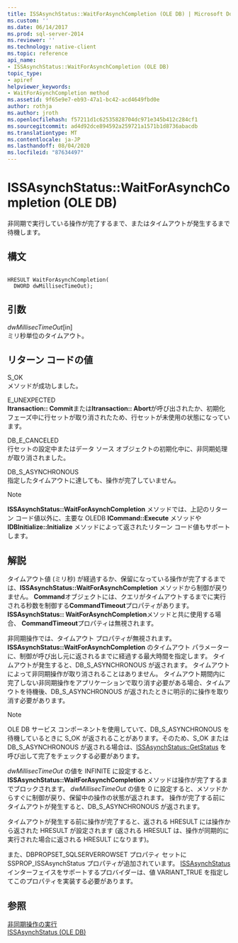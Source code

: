 ```yaml
---
title: ISSAsynchStatus::WaitForAsynchCompletion (OLE DB) | Microsoft Docs
ms.custom: ''
ms.date: 06/14/2017
ms.prod: sql-server-2014
ms.reviewer: ''
ms.technology: native-client
ms.topic: reference
api_name:
- ISSAsynchStatus::WaitForAsynchCompletion (OLE DB)
topic_type:
- apiref
helpviewer_keywords:
- WaitForAsynchCompletion method
ms.assetid: 9f65e9e7-eb93-47a1-bc42-acd4649fbd0e
author: rothja
ms.author: jroth
ms.openlocfilehash: f57211d1c62535828704dc971e345b412c284cf1
ms.sourcegitcommit: ad4d92dce894592a259721a1571b1d8736abacdb
ms.translationtype: MT
ms.contentlocale: ja-JP
ms.lasthandoff: 08/04/2020
ms.locfileid: "87634497"
---
```

# <a name="issasynchstatuswaitforasynchcompletion-ole-db"></a>ISSAsynchStatus::WaitForAsynchCompletion (OLE DB)
  非同期で実行している操作が完了するまで、またはタイムアウトが発生するまで待機します。  
  
## <a name="syntax"></a>構文  
  
```  
  
HRESULT WaitForAsynchCompletion(   
  DWORD dwMillisecTimeOut);  
```  
  
## <a name="arguments"></a>引数  
 *dwMillisecTimeOut*[in]  
 ミリ秒単位のタイムアウト。  
  
## <a name="return-code-values"></a>リターン コードの値  
 S_OK  
 メソッドが成功しました。  
  
 E_UNEXPECTED  
 **Itransaction:: Commit**または**Itransaction:: Abort**が呼び出されたか、初期化フェーズ中に行セットが取り消されたため、行セットが未使用の状態になっています。  
  
 DB_E_CANCELED  
 行セットの設定中またはデータ ソース オブジェクトの初期化中に、非同期処理が取り消されました。  
  
 DB_S_ASYNCHRONOUS  
 指定したタイムアウトに達しても、操作が完了していません。  
  
> [!NOTE]  
>  **ISSAsynchStatus::WaitForAsynchCompletion** メソッドでは、上記のリターン コード値以外に、主要な OLEDB **ICommand::Execute** メソッドや **IDBInitialize::Initialize** メソッドによって返されたリターン コード値もサポートします。  
  
## <a name="remarks"></a>解説  
 タイムアウト値 (ミリ秒) が経過するか、保留になっている操作が完了するまでは、**ISSAsynchStatus::WaitForAsynchCompletion** メソッドから制御が戻りません。 **Command**オブジェクトには、クエリがタイムアウトするまでに実行される秒数を制御する**CommandTimeout**プロパティがあります。**ISSAsynchStatus:: WaitForAsynchCompletion**メソッドと共に使用する場合、 **CommandTimeout**プロパティは無視されます。  
  
 非同期操作では、タイムアウト プロパティが無視されます。 **ISSAsynchStatus::WaitForAsynchCompletion** のタイムアウト パラメーターに、制御が呼び出し元に返されるまでに経過する最大時間を指定します。 タイムアウトが発生すると、DB_S_ASYNCHRONOUS が返されます。 タイムアウトによって非同期操作が取り消されることはありません。 タイムアウト期間内に完了しない非同期操作をアプリケーションで取り消す必要がある場合、タイムアウトを待機後、DB_S_ASYNCHRONOUS が返されたときに明示的に操作を取り消す必要があります。  
  
> [!NOTE]  
>  OLE DB サービス コンポーネントを使用していて、DB_S_ASYNCHRONOUS を待機しているときに S_OK が返されることがあります。そのため、S_OK または DB_S_ASYNCHRONOUS が返される場合は、[ISSAsynchStatus::GetStatus](issasynchstatus-getstatus-ole-db.md) を呼び出して完了をチェックする必要があります。  
  
 *dwMillisecTimeOut* の値を INFINITE に設定すると、**ISSAsynchStatus::WaitForAsynchCompletion** メソッドは操作が完了するまでブロックされます。 *dwMillisecTimeOut* の値を 0 に設定すると、メソッドからすぐに制御が戻り、保留中の操作の状態が返されます。 操作が完了する前にタイムアウトが発生すると、DB_S_ASYNCHRONOUS が返されます。  
  
 タイムアウトが発生する前に操作が完了すると、返される HRESULT には操作から返された HRESULT が設定されます (返される HRESULT は、操作が同期的に実行された場合に返される HRESULT になります)。  
  
 また、DBPROPSET_SQLSERVERROWSET プロパティ セットに SSPROP_ISSAsynchStatus プロパティが追加されています。 [ISSAsynchStatus](issasynchstatus-ole-db.md) インターフェイスをサポートするプロバイダーは、値 VARIANT_TRUE を指定してこのプロパティを実装する必要があります。  
  
## <a name="see-also"></a>参照  
 [非同期操作の実行](../native-client/features/performing-asynchronous-operations.md)   
 [ISSAsynchStatus &#40;OLE DB&#41;](issasynchstatus-ole-db.md)  
  
  
